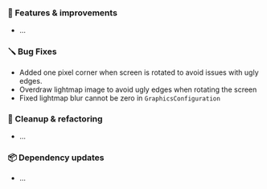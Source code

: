 ### 🚀 Features & improvements

- ...

### 🪛 Bug Fixes

- Added one pixel corner when screen is rotated to avoid issues with ugly edges.
- Overdraw lightmap image to avoid ugly edges when rotating the screen
- Fixed lightmap blur cannot be zero in `GraphicsConfiguration`

### 🧽 Cleanup & refactoring

- ...

### 📦 Dependency updates

- ...